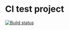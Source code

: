 # CI test project

[![Build status](https://ci.appveyor.com/api/projects/status/vjaqyos97la94qkb?svg=true)](https://ci.appveyor.com/project/KhazanovArtem/clean-functions)